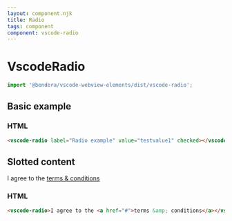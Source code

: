 ```yaml
---
layout: component.njk
title: Radio
tags: component
component: vscode-radio
---
```


# VscodeRadio

```typescript
import '@bendera/vscode-webview-elements/dist/vscode-radio';
```

## Basic example

<component-preview>
  <vscode-radio label="Radio example" value="testvalue1" checked></vscode-radio>
</component-preview>

### HTML

```html
<vscode-radio label="Radio example" value="testvalue1" checked></vscode-radio>
```

## Slotted content

<component-preview>
  <vscode-radio>I agree to the <a href="#">terms &amp; conditions</a></vscode-radio>
</component-preview>

### HTML

```html
<vscode-radio>I agree to the <a href="#">terms &amp; conditions</a></vscode-radio>
```



